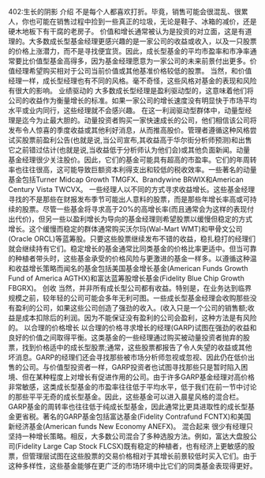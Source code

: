 402:生长的阴影
介绍
不是每个人都喜欢打折。毕竟，销售可能会很混乱、很累人，你也可能在销售过程中捡到一些真正的垃圾，无论是鞋子、冰箱的减价，还是硬木地板下有干腐的老房子。
价值和增长通常被认为是投资的对立面，这是有道理的。大多数成长型基金经理更感兴趣的是一家公司的收益或收入，以及一只股票的价格上涨潜力，而不是寻找便宜货。因此，成长型基金的平均市盈率和市净率通常要比价值型基金高得多，因为基金经理愿意为一家公司的未来前景付出更多。价值经理希望购买相对于公司当前价值或其他基准价格较低的股票。
当然，和价值经理一样，成长型经理也有不同的风格。毫不奇怪，这些风格对基金的表现和风险有很大的影响。
业绩驱动的
大多数成长型经理是盈利驱动型的，这意味着他们将公司的收益作为衡量增长的标准。如果一家公司的增长速度没有明显快于市场平均水平或业内同行，这些经理就不会感兴趣。
在这一利润驱动型群体中，动量型经理是迄今为止最大胆的。动量投资者购买一家快速成长的公司，他们相信该公司将发布令人惊喜的季度收益或其他利好消息，从而推高股价。管理者遵循这种风格尝试买股票前盈利公告(也就是说,当公司宣布,其收益高于华尔街分析师预测)和出售它之前错过估计(也就是说,当收益低于分析师认为他们会)或其他负面新闻。动量基金经理很少关注股价。因此，它们的基金可能具有超高的市盈率。它们的年周转率也往往很高，这可能导致巨额资本利得支出和较低的税收效率。一些著名的动量基金包括Turner Midcap Growth TMGFX、Brandywine BRWIX和American Century Vista TWCVX。
一些经理人以不同的方式寻求收益增长。这些基金经理寻找的不是那些在财报发布季节可能出人意料的股票，而是那些年增长率高或可持续的股票。尽管一些基金将寻求高于20%的高增长率(而且通常会为这样的表现付出代价)，但另一些以盈利增长为导向的基金经理则希望股票以缓慢但稳定的方式增长。这个缓慢而稳定的群体通常购买沃尔玛(Wal-Mart WMT)和甲骨文公司(Oracle ORCL)等蓝筹股。只要这些股票继续发布不错的收益，稳扎稳打的经理们就会继续持有它们。稳定增长的基金通常比同类基金的价格比率更适中。但当可靠的种植者带头时，这些基金承受的价格风险与更激进的基金一样多。以遵循这种温和收益增长策略而闻名的基金包括美国基金增长基金(American Funds Growth Fund of America AGTHX)和富达蓝筹股增长基金(Fidelity Blue Chip Growth FBGRX)。
创收
当然，并非所有成长型公司都有收益。特别是，在业务达到临界规模之前，较年轻的公司可能会多年无利可图。一些成长型基金经理会收购那些没有盈利的公司，如果这些公司创造了强劲的收入。(收入只是一个公司的销售额;收益是成本扣除后的利润。因为不能保证没有盈利的公司会盈利，这种方法是有风险的。
以合理的价格增长
以合理的价格寻求增长的经理(GARP)试图在强劲的收益和良好的价值之间取得平衡。这类基金的一些经理通过购买被动量投资者抛弃的股票，找到价格适中的成长型股票;通常，这些股票都报告了令人失望的收益或其他坏消息。GARP的经理们还会寻找那些被市场分析师忽视或忽视、因此仍在低价出售的公司。与价值型投资者一样，GARP投资者也试图寻找那些只是暂时陷入困境、但在某种程度上对增长有促进作用的公司。由于许多GARP基金经理对高价格非常敏感，这类成长型基金的市盈率往往低于平均水平，低于我们在前一节中讨论的那些平平无奇的成长型基金。因此，这些基金可以进入晨星风格的混合栏。GARP基金的周转率也往往低于纯成长型基金，因此通常比更具进取性的成长型基金更省税。著名的GARP基金包括富达基金(Fidelity Contrafund FCNTX)和美国新经济基金(American funds New Economy ANEFX)。
混合起来
很少有经理只坚持一种增长策略。相反，大多数公司混合了多种选股方法。例如，富达大盘股公司(Fidelity Large Cap Stock FLCSX)既有稳定的种植者，也有经济上更敏感的股票，但管理层试图在这些股票的交易价格相对于其增长前景较低时买入它们。由于这种多样性，这些基金能够在更广泛的市场环境中比它们的同类基金表现得更好。
